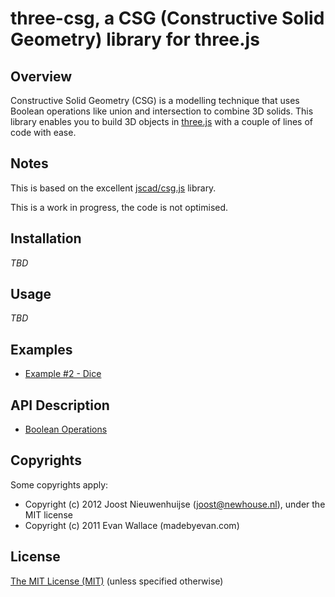 # three-csg, a CSG (Constructive Solid Geometry) library for three.js

## Overview

Constructive Solid Geometry (CSG) is a modelling technique that uses Boolean operations like union and intersection to combine 3D solids. This library enables you to build 3D objects in [three.js](https://threejs.org/) with a couple of lines of code with ease.

## Notes

This is based on the excellent [jscad/csg.js](https://github.com/jscad/csg.js) library.

This is a work in progress, the code is not optimised.

## Installation

_TBD_

## Usage

_TBD_

## Examples

-   [Example #2 - Dice](https://github.com/SebiTimeWaster/three-csg/blob/master/examples/example2.html)

## API Description

-   [Boolean Operations](https://github.com/SebiTimeWaster/three-csg/blob/master/docs/BooleanOperations.md)

## Copyrights

Some copyrights apply:

-   Copyright (c) 2012 Joost Nieuwenhuijse (joost@newhouse.nl), under the MIT license
-   Copyright (c) 2011 Evan Wallace (madebyevan.com)

## License

[The MIT License (MIT)](https://github.com/SebiTimeWaster/three-csg/blob/master/LICENSE)
(unless specified otherwise)
